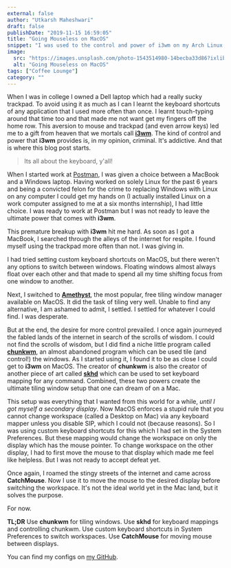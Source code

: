 ```yaml
---
external: false
author: "Utkarsh Maheshwari"
draft: false
publishDate: "2019-11-15 16:59:05"
title: "Going Mouseless on MacOS"
snippet: "I was used to the control and power of i3wm on my Arch Linux setup. Until I got a MacBook. But I am stubborn and I hate getting my fingers off the home row of my keyboard."
image:
  src: "https://images.unsplash.com/photo-1543514980-14becba33d86?ixlib=rb-1.2.1&q=80&fm=jpg&crop=entropy&cs=tinysrgb&w=2000&fit=max&ixid=eyJhcHBfaWQiOjExNzczfQ"
  alt: "Going Mouseless on MacOS"
tags: ["Coffee Lounge"]
category: ""
---
```



When I was in college I owned a Dell laptop which had a really sucky trackpad. To avoid using it as much as I can I learnt the keyboard shortcuts of any application that I used more often than once. I learnt touch-typing around that time too and that made me not want get my fingers off the home row. This aversion to mouse and trackpad (and even arrow keys) led me to a gift from heaven that we mortals call [**i3wm**](https://utkarshme.github.io/blog/new-found-love-i3wm). The kind of control and power that **i3wm** provides is, in my opinion, criminal. It's addictive. And that is where this blog post starts.

> Its all about the keyboard, y'all!

When I started work at [Postman](https://www.getpostman.com/), I was given a choice between a MacBook and a Windows laptop. Having worked on solely Linux for the past 6 years and being a convicted felon for the crime to replacing Windows with Linux on any computer I could get my hands on (I actually installed Linux on a work computer assigned to me at a six months internship), I had little choice. I was ready to work at Postman but I was not ready to leave the ultimate power that comes with **i3wm**.

This premature breakup with **i3wm** hit me hard. As soon as I got a MacBook, I searched through the alleys of the internet for respite. I found myself using the trackpad more often than not. I was giving in.

I had tried setting custom keyboard shortcuts on MacOS, but there weren't any options to switch between windows. Floating windows almost always float over each other and that made to spend all my time shifting focus from one window to another.

Next, I switched to **[Amethyst](https://github.com/ianyh/Amethyst)**, the most popular, free tiling window manager available on MacOS. It did the task of tiling very well. Unable to find any alternative, I am ashamed to admit, I settled. I settled for whatever I could find. I was desperate.

But at the end, the desire for more control prevailed. I once again journeyed the fabled lands of the internet in search of the scrolls of wisdom. I could not find the scrolls of wisdom, but I did find a niche little program called [**chunkwm**](https://github.com/koekeishiya/chunkwm), an almost abandoned program which can be used tile (and control!) the windows. As I started using it, I found it to be as close I could get to **i3wm** on MacOS. The creator of **chunkwm** is also the creator of another piece of art called **[skhd](https://github.com/koekeishiya/skhd)** which can be used to set keyboard mapping for any command. Combined, these two powers create the ultimate tiling window setup that one can dream of on a Mac.

This setup was everything that I wanted from this world for a while, _until I got myself a secondary display_. Now MacOS enforces a stupid rule that you cannot change workspace (called a Desktop on Mac) via any keyboard mapper unless you disable SIP, which I could not (because reasons). So I was using custom keyboard shortcuts for this which I had set in the System Preferences. But these mapping would change the workspace on only the display which has the mouse pointer. To change workspace on the other display, I had to first move the mouse to that display which made me feel like helpless. But I was not ready to accept defeat yet.

Once again, I roamed the stingy streets of the internet and came across **CatchMouse**. Now I use it to move the mouse to the desired display before switching the workspace. It's not the ideal world yet in the Mac land, but it solves the purpose.

For now.

**TL;DR** Use **chunkwm** for tiling windows. Use **skhd** for keyboard mappings and controlling chunkwm. Use custom keyboard shortcuts in System Preferences to switch workspaces. Use **CatchMouse** for moving mouse between displays.

You can find my configs on [my GitHub](https://github.com/coditva/dotfiles).